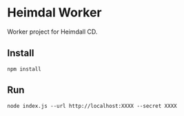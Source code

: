 # Heimdal Worker

Worker project for Heimdall CD.

## Install

```
npm install
```


## Run

```
node index.js --url http://localhost:XXXX --secret XXXX

```